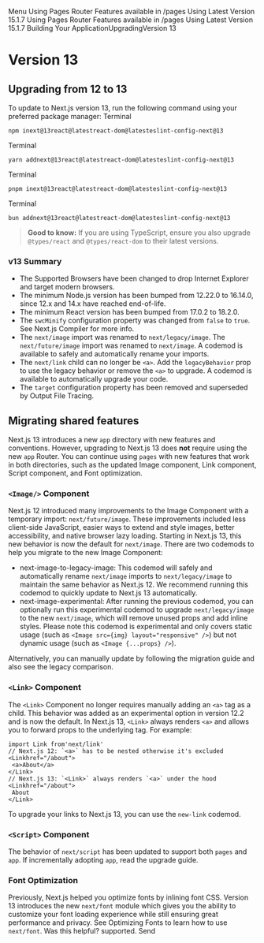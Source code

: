 Menu
Using Pages Router
Features available in /pages
Using Latest Version
15.1.7
Using Pages Router
Features available in /pages
Using Latest Version
15.1.7
Building Your ApplicationUpgradingVersion 13
# Version 13
## Upgrading from 12 to 13
To update to Next.js version 13, run the following command using your preferred package manager:
Terminal
```
npm inext@13react@latestreact-dom@latesteslint-config-next@13
```

Terminal
```
yarn addnext@13react@latestreact-dom@latesteslint-config-next@13
```

Terminal
```
pnpm inext@13react@latestreact-dom@latesteslint-config-next@13
```

Terminal
```
bun addnext@13react@latestreact-dom@latesteslint-config-next@13
```

> **Good to know:** If you are using TypeScript, ensure you also upgrade `@types/react` and `@types/react-dom` to their latest versions.
### v13 Summary
  * The Supported Browsers have been changed to drop Internet Explorer and target modern browsers.
  * The minimum Node.js version has been bumped from 12.22.0 to 16.14.0, since 12.x and 14.x have reached end-of-life.
  * The minimum React version has been bumped from 17.0.2 to 18.2.0.
  * The `swcMinify` configuration property was changed from `false` to `true`. See Next.js Compiler for more info.
  * The `next/image` import was renamed to `next/legacy/image`. The `next/future/image` import was renamed to `next/image`. A codemod is available to safely and automatically rename your imports.
  * The `next/link` child can no longer be `<a>`. Add the `legacyBehavior` prop to use the legacy behavior or remove the `<a>` to upgrade. A codemod is available to automatically upgrade your code.
  * The `target` configuration property has been removed and superseded by Output File Tracing.


## Migrating shared features
Next.js 13 introduces a new `app` directory with new features and conventions. However, upgrading to Next.js 13 does **not** require using the new `app` Router.
You can continue using `pages` with new features that work in both directories, such as the updated Image component, Link component, Script component, and Font optimization.
### `<Image/>` Component
Next.js 12 introduced many improvements to the Image Component with a temporary import: `next/future/image`. These improvements included less client-side JavaScript, easier ways to extend and style images, better accessibility, and native browser lazy loading.
Starting in Next.js 13, this new behavior is now the default for `next/image`.
There are two codemods to help you migrate to the new Image Component:
  * next-image-to-legacy-image: This codemod will safely and automatically rename `next/image` imports to `next/legacy/image` to maintain the same behavior as Next.js 12. We recommend running this codemod to quickly update to Next.js 13 automatically.
  * next-image-experimental: After running the previous codemod, you can optionally run this experimental codemod to upgrade `next/legacy/image` to the new `next/image`, which will remove unused props and add inline styles. Please note this codemod is experimental and only covers static usage (such as `<Image src={img} layout="responsive" />`) but not dynamic usage (such as `<Image {...props} />`).


Alternatively, you can manually update by following the migration guide and also see the legacy comparison.
### `<Link>` Component
The `<Link>` Component no longer requires manually adding an `<a>` tag as a child. This behavior was added as an experimental option in version 12.2 and is now the default. In Next.js 13, `<Link>` always renders `<a>` and allows you to forward props to the underlying tag.
For example:
```
import Link from'next/link'
// Next.js 12: `<a>` has to be nested otherwise it's excluded
<Linkhref="/about">
 <a>About</a>
</Link>
// Next.js 13: `<Link>` always renders `<a>` under the hood
<Linkhref="/about">
 About
</Link>
```

To upgrade your links to Next.js 13, you can use the `new-link` codemod.
### `<Script>` Component
The behavior of `next/script` has been updated to support both `pages` and `app`. If incrementally adopting `app`, read the upgrade guide.
### Font Optimization
Previously, Next.js helped you optimize fonts by inlining font CSS. Version 13 introduces the new `next/font` module which gives you the ability to customize your font loading experience while still ensuring great performance and privacy.
See Optimizing Fonts to learn how to use `next/font`.
Was this helpful?
supported.
Send
